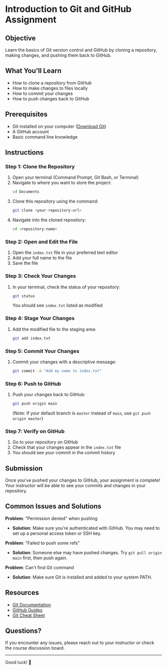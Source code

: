 # Introduction to Git and GitHub Assignment

## Objective
Learn the basics of Git version control and GitHub by cloning a repository, making changes, and pushing them back to GitHub.

## What You'll Learn
- How to clone a repository from GitHub
- How to make changes to files locally
- How to commit your changes
- How to push changes back to GitHub

## Prerequisites
- Git installed on your computer ([Download Git](https://git-scm.com/downloads))
- A GitHub account
- Basic command line knowledge

## Instructions

### Step 1: Clone the Repository
1. Open your terminal (Command Prompt, Git Bash, or Terminal)
2. Navigate to where you want to store the project:
   ```bash
   cd Documents
   ```
3. Clone this repository using the command:
   ```bash
   git clone <your-repository-url>
   ```
4. Navigate into the cloned repository:
   ```bash
   cd <repository-name>
   ```

### Step 2: Open and Edit the File
1. Open the `index.txt` file in your preferred text editor
2. Add your full name to the file
3. Save the file

### Step 3: Check Your Changes
1. In your terminal, check the status of your repository:
   ```bash
   git status
   ```
   You should see `index.txt` listed as modified

### Step 4: Stage Your Changes
1. Add the modified file to the staging area:
   ```bash
   git add index.txt
   ```

### Step 5: Commit Your Changes
1. Commit your changes with a descriptive message:
   ```bash
   git commit -m "Add my name to index.txt"
   ```

### Step 6: Push to GitHub
1. Push your changes back to GitHub:
   ```bash
   git push origin main
   ```
   (Note: If your default branch is `master` instead of `main`, use `git push origin master`)

### Step 7: Verify on GitHub
1. Go to your repository on GitHub
2. Check that your changes appear in the `index.txt` file
3. You should see your commit in the commit history

## Submission
Once you've pushed your changes to GitHub, your assignment is complete! Your instructor will be able to see your commits and changes in your repository.

## Common Issues and Solutions

**Problem**: "Permission denied" when pushing
- **Solution**: Make sure you're authenticated with GitHub. You may need to set up a personal access token or SSH key.

**Problem**: "Failed to push some refs"
- **Solution**: Someone else may have pushed changes. Try `git pull origin main` first, then push again.

**Problem**: Can't find Git command
- **Solution**: Make sure Git is installed and added to your system PATH.

## Resources
- [Git Documentation](https://git-scm.com/doc)
- [GitHub Guides](https://guides.github.com/)
- [Git Cheat Sheet](https://education.github.com/git-cheat-sheet-education.pdf)

## Questions?
If you encounter any issues, please reach out to your instructor or check the course discussion board.

---
Good luck! 🚀